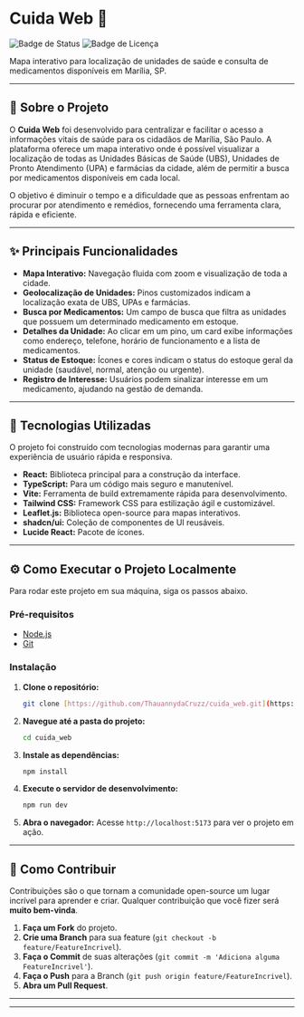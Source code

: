 # Cuida Web 📍

![Badge de Status](https://img.shields.io/badge/status-em%20desenvolvimento-yellow)
![Badge de Licença](https://img.shields.io/badge/licen%C3%A7a-MIT-blue)

Mapa interativo para localização de unidades de saúde e consulta de medicamentos disponíveis em Marília, SP.

---

## 📖 Sobre o Projeto

O **Cuida Web** foi desenvolvido para centralizar e facilitar o acesso a informações vitais de saúde para os cidadãos de Marília, São Paulo. A plataforma oferece um mapa interativo onde é possível visualizar a localização de todas as Unidades Básicas de Saúde (UBS), Unidades de Pronto Atendimento (UPA) e farmácias da cidade, além de permitir a busca por medicamentos disponíveis em cada local.

O objetivo é diminuir o tempo e a dificuldade que as pessoas enfrentam ao procurar por atendimento e remédios, fornecendo uma ferramenta clara, rápida e eficiente.

---

## ✨ Principais Funcionalidades

-   **Mapa Interativo:** Navegação fluida com zoom e visualização de toda a cidade.
-   **Geolocalização de Unidades:** Pinos customizados indicam a localização exata de UBS, UPAs e farmácias.
-   **Busca por Medicamentos:** Um campo de busca que filtra as unidades que possuem um determinado medicamento em estoque.
-   **Detalhes da Unidade:** Ao clicar em um pino, um card exibe informações como endereço, telefone, horário de funcionamento e a lista de medicamentos.
-   **Status de Estoque:** Ícones e cores indicam o status do estoque geral da unidade (saudável, normal, atenção ou urgente).
-   **Registro de Interesse:** Usuários podem sinalizar interesse em um medicamento, ajudando na gestão de demanda.

---

## 🚀 Tecnologias Utilizadas

O projeto foi construído com tecnologias modernas para garantir uma experiência de usuário rápida e responsiva.

-   **React:** Biblioteca principal para a construção da interface.
-   **TypeScript:** Para um código mais seguro e manutenível.
-   **Vite:** Ferramenta de build extremamente rápida para desenvolvimento.
-   **Tailwind CSS:** Framework CSS para estilização ágil e customizável.
-   **Leaflet.js:** Biblioteca open-source para mapas interativos.
-   **shadcn/ui:** Coleção de componentes de UI reusáveis.
-   **Lucide React:** Pacote de ícones.

---

## ⚙️ Como Executar o Projeto Localmente

Para rodar este projeto em sua máquina, siga os passos abaixo.

### Pré-requisitos

-   [Node.js](https://nodejs.org/en/) 
-   [Git](https://git-scm.com/)

### Instalação

1.  **Clone o repositório:**
    ```bash
    git clone [https://github.com/ThauannydaCruzz/cuida_web.git](https://github.com/ThauannydaCruzz/cuida_web.git)
    ```

2.  **Navegue até a pasta do projeto:**
    ```bash
    cd cuida_web
    ```

3.  **Instale as dependências:**
    ```bash
    npm install
    ```

4.  **Execute o servidor de desenvolvimento:**
    ```bash
    npm run dev
    ```

5.  **Abra o navegador:**
    Acesse `http://localhost:5173` para ver o projeto em ação.

---

## 🤝 Como Contribuir

Contribuições são o que tornam a comunidade open-source um lugar incrível para aprender e criar. Qualquer contribuição que você fizer será **muito bem-vinda**.

1.  **Faça um Fork** do projeto.
2.  **Crie uma Branch** para sua feature (`git checkout -b feature/FeatureIncrivel`).
3.  **Faça o Commit** de suas alterações (`git commit -m 'Adiciona alguma FeatureIncrivel'`).
4.  **Faça o Push** para a Branch (`git push origin feature/FeatureIncrivel`).
5.  **Abra um Pull Request**.

---


---

